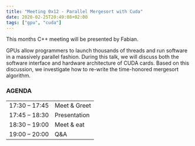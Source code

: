 ```yaml
---
title: "Meeting 0x12 - Parallel Mergesort with Cuda"
date: 2020-02-25T20:49:08+02:00
tags: ["gpu", "cuda"]
---
```


This months C++ meeting will be presented by Fabian.

GPUs allow programmers to launch thousands of threads and run software in a massively parallel fashion. During this talk, we will discuss both the software interface and hardware architecture of CUDA cards. Based on this discussion, we investigate how to re-write the time-honored mergesort algorithm.


### AGENDA

|               |              |
|---------------|--------------|
| 17:30 – 17:45 | Meet & Greet |
| 17:45 – 18:30 | Presentation |
| 18:30 – 19:00 | Meet & eat   |
| 19:00 – 20:00 | Q&A          |

